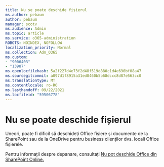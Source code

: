 ```yaml
---
title: Nu se poate deschide fișierul
ms.author: pebaum
author: pebaum
manager: scotv
ms.audience: Admin
ms.topic: article
ms.service: o365-administration
ROBOTS: NOINDEX, NOFOLLOW
localization_priority: Normal
ms.collection: Adm_O365
ms.custom:
- "9006403"
- "13987"
ms.openlocfilehash: 5a2f227d4e73f2d48f519d880c1d4e690bf08a47
ms.sourcegitcommit: a097d1f8915a31ed8460b5b68dccc8d87e563cc0
ms.translationtype: MT
ms.contentlocale: ro-RO
ms.lasthandoff: 09/22/2021
ms.locfileid: "59506778"
---
```

# <a name="cant-open-file"></a>Nu se poate deschide fișierul

Uneori, poate fi dificil să deschideți Office fișiere și documente de la SharePoint sau de la OneDrive pentru business clienților dvs. locali Office fișierele. 

Pentru informații despre depanare, consultați [Nu pot deschide Office din SharePoint Online.](https://docs.microsoft.com/sharepoint/troubleshoot/administration/cant-open-office-files)